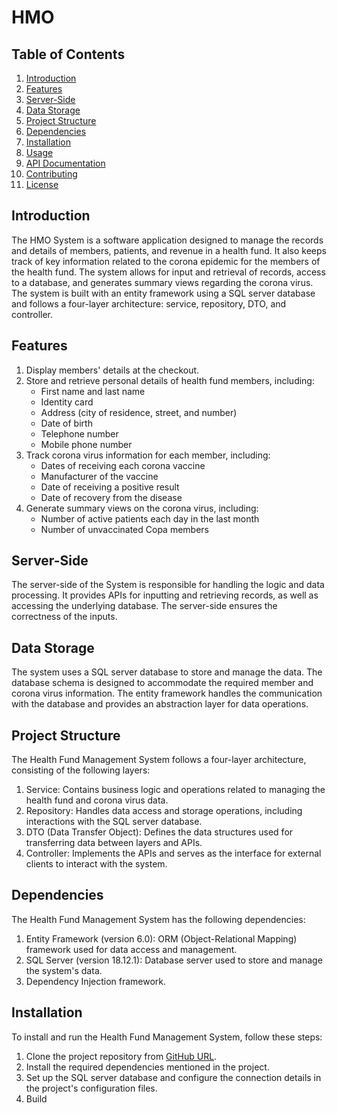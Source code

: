 # HMO

## Table of Contents
1. [Introduction](#introduction)
2. [Features](#features)
3. [Server-Side](#server-side)
4. [Data Storage](#data-storage)
5. [Project Structure](#project-structure)
6. [Dependencies](#dependencies)
7. [Installation](#installation)
8. [Usage](#usage)
9. [API Documentation](#api-documentation)
10. [Contributing](#contributing)
11. [License](#license)

## Introduction
The HMO System is a software application designed to manage the records and details of members, patients, and revenue in a health fund.
It also keeps track of key information related to the corona epidemic for the members of the health fund. 
The system allows for input and retrieval of records, access to a database, and generates summary views regarding the corona virus. 
The system is built with an entity framework 
using a SQL server database 
and follows a four-layer architecture: service, repository, DTO, and controller.

## Features
1. Display members' details at the checkout.
2. Store and retrieve personal details of health fund members, including:
   - First name and last name
   - Identity card
   - Address (city of residence, street, and number)
   - Date of birth
   - Telephone number
   - Mobile phone number
3. Track corona virus information for each member, including:
   - Dates of receiving each corona vaccine
   - Manufacturer of the vaccine
   - Date of receiving a positive result
   - Date of recovery from the disease
4. Generate summary views on the corona virus, including:
   - Number of active patients each day in the last month
   - Number of unvaccinated Copa members

## Server-Side
The server-side of the System is responsible for handling the logic and data processing. 
It provides APIs for inputting and retrieving records, as well as accessing the underlying database.
The server-side ensures the correctness of the inputs.

## Data Storage
The system uses a SQL server database to store and manage the data. 
The database schema is designed to accommodate the required member and corona virus information.
The entity framework handles the communication with the database and provides an abstraction layer for data operations.

## Project Structure
The Health Fund Management System follows a four-layer architecture, consisting of the following layers:

1. Service: Contains business logic and operations related to managing the health fund and corona virus data.
2. Repository: Handles data access and storage operations, including interactions with the SQL server database.
3. DTO (Data Transfer Object): Defines the data structures used for transferring data between layers and APIs.
4. Controller: Implements the APIs and serves as the interface for external clients to interact with the system.

## Dependencies
The Health Fund Management System has the following dependencies:

1. Entity Framework (version 6.0): ORM (Object-Relational Mapping) framework used for data access and management.
2. SQL Server (version 18.12.1): Database server used to store and manage the system's data.
3. Dependency Injection framework.

## Installation
To install and run the Health Fund Management System, follow these steps:

1. Clone the project repository from [GitHub URL](https://github.com/your/project/repository).
2. Install the required dependencies mentioned in the project.
3. Set up the SQL server database and configure the connection details in the project's configuration files.
4. Build
